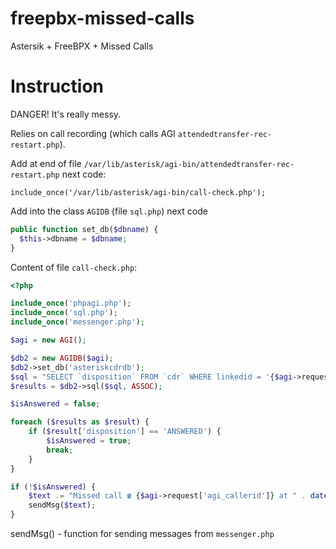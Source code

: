 # freepbx-missed-calls
Astersik + FreeBPX + Missed Calls

# Instruction
DANGER! It's really messy.

Relies on call recording (which calls AGI `attendedtransfer-rec-restart.php`).

Add at end of file `/var/lib/asterisk/agi-bin/attendedtransfer-rec-restart.php` next code:

`include_once('/var/lib/asterisk/agi-bin/call-check.php');`

Add into the class `AGIDB` (file `sql.php`) next code
```php
public function set_db($dbname) {
  $this->dbname = $dbname;
}
```

Content of file `call-check.php`:
```php
<?php

include_once('phpagi.php');
include_once('sql.php');
include_once('messenger.php');

$agi = new AGI();

$db2 = new AGIDB($agi);
$db2->set_db('asteriskcdrdb');
$sql = "SELECT `disposition` FROM `cdr` WHERE linkedid = '{$agi->request['agi_uniqueid']}' AND `src` = '{$agi->request['agi_callerid']}' and lastapp = 'Dial' GROUP BY `disposition`;";
$results = $db2->sql($sql, ASSOC);

$isAnswered = false;

foreach ($results as $result) {
	if ($result['disposition'] == 'ANSWERED') {
		$isAnswered = true;
		break;
	}
}

if (!$isAnswered) {
	$text .= "Missed call ☎️ {$agi->request['agi_callerid']} at " . date('H:i:s') . "\nCallback!";
	sendMsg($text);
}
```

sendMsg() - function for sending messages from `messenger.php`
